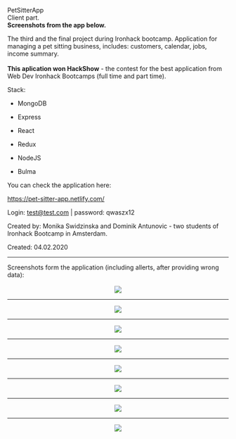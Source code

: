 PetSitterApp
<br>Client part.
<br><b>Screenshots from the app below.</b>

The third and the final project during Ironhack bootcamp. Application for managing a pet sitting business, includes: customers, calendar, jobs, income summary.
<br><br><b>This aplication won HackShow</b> - the contest for the best application from Web Dev Ironhack Bootcamps (full time and part time).

Stack:

* MongoDB

* Express

* React

* Redux

* NodeJS

* Bulma

You can check the application here:

https://pet-sitter-app.netlify.com/

Login: test@test.com | password: qwaszx12

Created by: Monika Swidzinska and Dominik Antunovic - two students of Ironhack Bootcamp in Amsterdam.

Created: 04.02.2020


<hr>
Screenshots form the application (including allerts, after providing wrong data):
<br>
<br>
<div style="display: flex; justify-content: center">
<img src="https://res.cloudinary.com/mokaweb/image/upload/v1587373920/PetSitterApp/_1.png" />
</div>
<hr>
<div style="display: flex; justify-content: center">
<img src="https://res.cloudinary.com/mokaweb/image/upload/v1587371959/PetSitterApp/2.png" />
</div>
<hr>
<div style="display: flex; justify-content: center">
<img src="https://res.cloudinary.com/mokaweb/image/upload/v1587372553/PetSitterApp/_3.png" />
</div>
<hr>
<div style="display: flex; justify-content: center">
<img src="https://res.cloudinary.com/mokaweb/image/upload/v1587371958/PetSitterApp/4.png" />
</div>
<hr>
<div style="display: flex; justify-content: center">
<img src="https://res.cloudinary.com/mokaweb/image/upload/v1587372553/PetSitterApp/_5.png" />
</div>
<hr>
<div style="display: flex; justify-content: center">
<img src="https://res.cloudinary.com/mokaweb/image/upload/v1587371958/PetSitterApp/6.png" />
</div>
<hr>
<div style="display: flex; justify-content: center">
<img src="https://res.cloudinary.com/mokaweb/image/upload/v1587371958/PetSitterApp/7.png" />
</div>
<hr>
<div style="display: flex; justify-content: center">
<img src="https://res.cloudinary.com/mokaweb/image/upload/v1587371958/PetSitterApp/8.png" />
</div>
